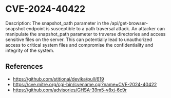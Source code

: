 # CVE-2024-40422

Description:
The snapshot_path parameter in the /api/get-browser-snapshot endpoint is susceptible to a path traversal attack. An attacker can manipulate the snapshot_path parameter to traverse directories and access sensitive files on the server. This can potentially lead to unauthorized access to critical system files and compromise the confidentiality and integrity of the system.

## References

+ https://github.com/stitionai/devika/pull/619
+ https://cve.mitre.org/cgi-bin/cvename.cgi?name=CVE-2024-40422
+ https://github.com/advisories/GHSA-39m5-v8xj-6c9r
